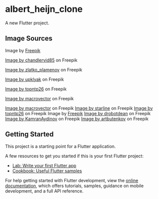 # albert_heijn_clone

A new Flutter project.

## Image Sources

Image by <a href="https://www.freepik.com/free-photo/bowl-with-feed-paw-figure-light-background_4731997.htm#query=pet%20food&position=30&from_view=search&track=ais">Freepik</a>

<a href="https://www.freepik.com/free-photo/blueberry-ice-cream-scoop_26779648.htm#page=2&query=ice%20cream%20cup&position=7&from_view=search&track=ais">Image by chandlervid85</a> on Freepik

<a href="https://www.freepik.com/free-psd/yogurt-packaging-mockup_1609199.htm#page=3&query=yogurt%20ad&position=49&from_view=search&track=ais">Image by zlatko_plamenov</a> on Freepik

<a href="https://www.freepik.com/free-vector/set-cheese-types-roquefort-brie-maasdam_13411327.htm#query=cheese&position=21&from_view=search&track=sph">Image by upklyak</a> on Freepik

<a href="https://www.freepik.com/free-photo/oranges-green-red-apples_1246191.htm#page=2&query=fruits%20package&position=41&from_view=search&track=ais">Image by topntp26</a> on Freepik

<a href="https://www.freepik.com/free-vector/realistic-almond-walnut-dark-chocolate-bar-package-template-vector-illustration_26760270.htm#page=2&query=cereal%20box&position=36&from_view=search&track=ais">Image by macrovector</a> on Freepik

<a href="https://www.freepik.com/free-vector/fitness-sport-muscle-mass-gaining-protein-rich-food-realistic-composition-with-supplements-cheese-meat-nuts_6801360.htm#query=proteins%20packages&position=11&from_view=search&track=ais">Image by macrovector</a> on Freepik
<a href="https://www.freepik.com/free-photo/blank-blue-concrete-wall-texture-background_4390596.htm#page=5&query=blue%20with%20texture&position=42&from_view=search&track=ais">Image by starline</a> on Freepik
<a href="https://www.freepik.com/free-photo/empty-wall-with-copy-space_1239973.htm#query=orange%20with%20texture&position=39&from_view=search&track=ais">Image by topntp26</a> on Freepik
Image by <a href="https://www.freepik.com/free-photo/tasty-spaghetti-wrapped-around-fork_4676076.htm#query=tomato%20pasta%20png&position=27&from_view=search&track=ais">Freepik</a>
<a href="https://www.freepik.com/free-photo/full-length-portrait-joyful-couple-having-fun_6729695.htm#page=3&query=shopping%20cart%20png&position=1&from_view=search&track=ais">Image by drobotdean</a> on Freepik
<a href="https://www.freepik.com/free-photo/front-view-french-macarons-along-with-colorful-candies-inside-baskets-white-color-sugar-sweet-lollipop_9909984.htm#page=4&query=sweets%20png&position=1&from_view=search&track=ais#position=1&page=4&query=sweets%20png">Image by KamranAydinov</a> on Freepik
<a href="https://www.freepik.com/free-photo/large-set-isolated-vegetables-white-background_25959103.htm#query=vegetables%20png&position=0&from_view=search&track=ais">Image by artbutenkov</a> on Freepik

## Getting Started

This project is a starting point for a Flutter application.

A few resources to get you started if this is your first Flutter project:

- [Lab: Write your first Flutter app](https://docs.flutter.dev/get-started/codelab)
- [Cookbook: Useful Flutter samples](https://docs.flutter.dev/cookbook)

For help getting started with Flutter development, view the
[online documentation](https://docs.flutter.dev/), which offers tutorials,
samples, guidance on mobile development, and a full API reference.
